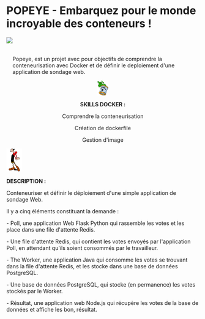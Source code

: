 # POPEYE - Embarquez pour le monde incroyable des conteneurs !

<img src="https://upload.wikimedia.org/wikipedia/en/thumb/0/00/Popeye_the_Sailor.png/220px-Popeye_the_Sailor.png" height=100 align="left">
<br></br>
<p>Popeye, est un projet avec pour objectifs de comprendre la conteneurisation avec Docker et de définir le deploiement d'une application de sondage web.</p>

<div align="center">
  <img src="https://github.com/SafiaBeaumale/Popeye/blob/main/conserve_sf.png" height=40" align="center">
  <p><b>SKILLS DOCKER :</b></p>
  <p>Comprendre la conteneurisation</p>
  <p>Création de dockerfile</p>
  <p>Gestion d'image</p>
</div>
<div>
  <img src="https://github.com/SafiaBeaumale/Popeye/blob/main/olive_sf.png" height=60>
  <p><b>DESCRIPTION :</b></p>
  <p>Conteneuriser et définir le déploiement d'une simple application de sondage Web.</p>
  <p>Il y a cinq éléments constituant la demande :</p>
  <p>- Poll, une application Web Flask Python qui rassemble les votes et les place dans une file d'attente Redis.</p>
  <p>- Une file d'attente Redis, qui contient les votes envoyés par l'application Poll, en attendant qu'ils soient consommés par
  le travailleur.</p>
  <p>- The Worker, une application Java qui consomme les votes se trouvant dans la file d'attente Redis, et les stocke dans
  une base de données PostgreSQL.</p>
  <p>- Une base de données PostgreSQL, qui stocke (en permanence) les votes stockés par le Worker.</p>
  <p>- Résultat, une application web Node.js qui récupère les votes de la base de données et affiche les bon, résultat.</p>
</div>
